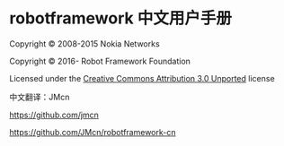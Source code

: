 # robotframework 中文用户手册

Copyright © 2008-2015 Nokia Networks

Copyright © 2016- Robot Framework Foundation

Licensed under the [Creative Commons Attribution 3.0 Unported](http://creativecommons.org/licenses/by/3.0) license


中文翻译：JMcn

https://github.com/jmcn

https://github.com/JMcn/robotframework-cn


